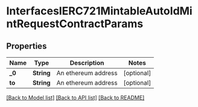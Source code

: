 # InterfacesIERC721MintableAutoIdMintRequestContractParams

## Properties
Name | Type | Description | Notes
------------ | ------------- | ------------- | -------------
**_0** | **String** | An ethereum address | [optional] 
**to** | **String** | An ethereum address | [optional] 

[[Back to Model list]](../README.md#documentation-for-models) [[Back to API list]](../README.md#documentation-for-api-endpoints) [[Back to README]](../README.md)


